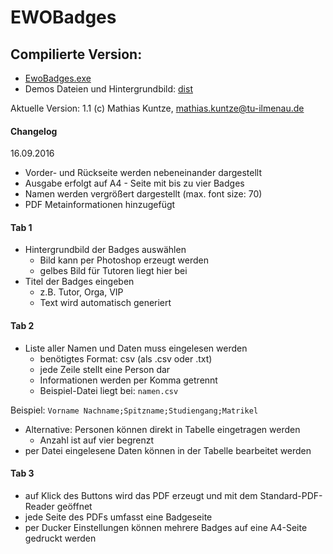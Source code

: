 # EWOBadges

## Compilierte Version:
* [EwoBadges.exe](https://github.com/KuntzeM/EWOBadges/blob/master/dist/EWOBadges.exe)
* Demos Dateien und Hintergrundbild: [dist](https://github.com/KuntzeM/EWOBadges/tree/master/dist)

Aktuelle Version: 1.1
(c) Mathias Kuntze,  mathias.kuntze@tu-ilmenau.de


#### Changelog

16.09.2016
* Vorder- und Rückseite werden nebeneinander dargestellt
* Ausgabe erfolgt auf A4 - Seite mit bis zu vier Badges
* Namen werden vergrößert dargestellt (max. font size: 70)
* PDF Metainformationen hinzugefügt



#### Tab 1
* Hintergrundbild der Badges auswählen
    * Bild kann per Photoshop erzeugt werden
    * gelbes Bild für Tutoren liegt hier bei
* Titel der Badges eingeben
    * z.B. Tutor, Orga, VIP
    * Text wird automatisch generiert

#### Tab 2
* Liste aller Namen und Daten muss eingelesen werden
    * benötigtes Format: csv (als .csv oder .txt)
    * jede Zeile stellt eine Person dar
    * Informationen werden per Komma getrennt 
    * Beispiel-Datei liegt bei: `namen.csv`
    
Beispiel: `Vorname Nachname;Spitzname;Studiengang;Matrikel`

* Alternative: Personen können direkt in Tabelle eingetragen werden
    * Anzahl ist auf vier begrenzt
* per Datei eingelesene Daten können in der Tabelle bearbeitet werden


#### Tab 3
* auf Klick des Buttons wird das PDF erzeugt und mit dem Standard-PDF-Reader geöffnet
* jede Seite des PDFs umfasst eine Badgeseite
* per Ducker Einstellungen können mehrere Badges auf eine A4-Seite gedruckt werden